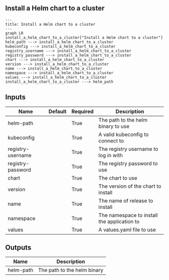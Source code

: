 ## Install a Helm chart to a cluster

```mermaid
---
title: Install a Helm chart to a cluster
---
graph LR
install_a_helm_chart_to_a_cluster["Install a Helm chart to a cluster"]
helm_path ---> install_a_helm_chart_to_a_cluster
kubeconfig ---> install_a_helm_chart_to_a_cluster
registry_username ---> install_a_helm_chart_to_a_cluster
registry_password ---> install_a_helm_chart_to_a_cluster
chart ---> install_a_helm_chart_to_a_cluster
version ---> install_a_helm_chart_to_a_cluster
name ---> install_a_helm_chart_to_a_cluster
namespace ---> install_a_helm_chart_to_a_cluster
values ---> install_a_helm_chart_to_a_cluster
install_a_helm_chart_to_a_cluster ---> helm_path
```
## Inputs
| Name | Default | Required | Description |
| --- | --- | --- | --- |
| helm-path |  | True | The path to the helm binary to use |
| kubeconfig |  | True | A valid kubeconfig to connect to |
| registry-username |  | True | The registry username to log in with |
| registry-password |  | True | The registry password to use |
| chart |  | True | The chart to use |
| version |  | True | The version of the chart to install |
| name |  | True | The name of release to install |
| namespace |  | True | The namespace to install the application to |
| values |  | True | A values.yaml file to use |

## Outputs
| Name | Description |
| --- | --- |
| helm-path | The path to the helm binary |

